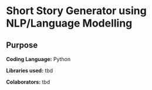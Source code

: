 # Short Story Generator using NLP/Language Modelling

## Purpose

**Coding Language:** Python

**Libraries used:** tbd

**Colaborators:** tbd
